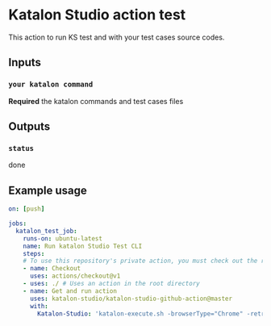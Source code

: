 # Katalon Studio action test

This action to run KS test and with your test cases source codes. 

## Inputs

### `your katalon command `

**Required** the katalon commands and test cases files 

## Outputs

### `status`

done

## Example usage
```yaml
on: [push]

jobs:
  katalon_test_job:
    runs-on: ubuntu-latest
    name: Run katalon Studio Test CLI
    steps:
    # To use this repository's private action, you must check out the repository
    - name: Checkout
      uses: actions/checkout@v1
    - uses: ./ # Uses an action in the root directory
    - name: Get and run action
      uses: katalon-studio/katalon-studio-github-action@master
      with:
        Katalon-Studio: 'katalon-execute.sh -browserType="Chrome" -retry=0 -statusDelay=15 -testSuitePath="Test Suites/TS_RegressionTest"'
```
